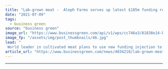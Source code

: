 ```yaml
---
title: "Lab-grown meat -  Aleph Farms serves up latest $105m funding round"
date: "2021-07-09"
tags: 
  - business green
source: "business green"
image_url: "https://www.businessgreen.com/api/v1/wps/cc746a3/81838e14-b844-4a44-8414-9d81884757a4/2/Aleph-Farms-Steak-185x114.jpg"
image_fp: "/assets/img/post_thumbnails/46.jpg"
lead: "
 World leader in cultivated meat plans to use new funding injection to expand its operations worldwide ..."
article_url: "https://www.businessgreen.com/news/4034210/lab-grown-meat-aleph-farms-serves-usd105m-funding-round"
---
```


---

